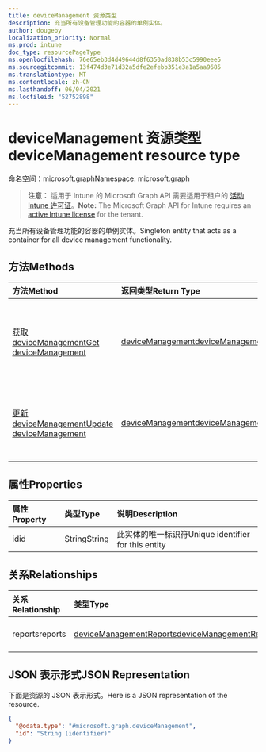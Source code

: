 ```yaml
---
title: deviceManagement 资源类型
description: 充当所有设备管理功能的容器的单例实体。
author: dougeby
localization_priority: Normal
ms.prod: intune
doc_type: resourcePageType
ms.openlocfilehash: 76e65eb3d4d49644d8f6350ad838b53c5990eee5
ms.sourcegitcommit: 13f474d3e71d32a5dfe2efebb351e3a1a5aa9685
ms.translationtype: MT
ms.contentlocale: zh-CN
ms.lasthandoff: 06/04/2021
ms.locfileid: "52752898"
---
```

# <a name="devicemanagement-resource-type"></a><span data-ttu-id="0926c-103">deviceManagement 资源类型</span><span class="sxs-lookup"><span data-stu-id="0926c-103">deviceManagement resource type</span></span>

<span data-ttu-id="0926c-104">命名空间：microsoft.graph</span><span class="sxs-lookup"><span data-stu-id="0926c-104">Namespace: microsoft.graph</span></span>

> <span data-ttu-id="0926c-105">**注意：** 适用于 Intune 的 Microsoft Graph API 需要适用于租户的 [活动 Intune 许可证](https://go.microsoft.com/fwlink/?linkid=839381)。</span><span class="sxs-lookup"><span data-stu-id="0926c-105">**Note:** The Microsoft Graph API for Intune requires an [active Intune license](https://go.microsoft.com/fwlink/?linkid=839381) for the tenant.</span></span>

<span data-ttu-id="0926c-106">充当所有设备管理功能的容器的单例实体。</span><span class="sxs-lookup"><span data-stu-id="0926c-106">Singleton entity that acts as a container for all device management functionality.</span></span>

## <a name="methods"></a><span data-ttu-id="0926c-107">方法</span><span class="sxs-lookup"><span data-stu-id="0926c-107">Methods</span></span>
|<span data-ttu-id="0926c-108">方法</span><span class="sxs-lookup"><span data-stu-id="0926c-108">Method</span></span>|<span data-ttu-id="0926c-109">返回类型</span><span class="sxs-lookup"><span data-stu-id="0926c-109">Return Type</span></span>|<span data-ttu-id="0926c-110">说明</span><span class="sxs-lookup"><span data-stu-id="0926c-110">Description</span></span>|
|:---|:---|:---|
|[<span data-ttu-id="0926c-111">获取 deviceManagement</span><span class="sxs-lookup"><span data-stu-id="0926c-111">Get deviceManagement</span></span>](../api/intune-reporting-devicemanagement-get.md)|[<span data-ttu-id="0926c-112">deviceManagement</span><span class="sxs-lookup"><span data-stu-id="0926c-112">deviceManagement</span></span>](../resources/intune-reporting-devicemanagement.md)|<span data-ttu-id="0926c-113">读取 [deviceManagement](../resources/intune-reporting-devicemanagement.md) 对象的属性和关系。</span><span class="sxs-lookup"><span data-stu-id="0926c-113">Read properties and relationships of the [deviceManagement](../resources/intune-reporting-devicemanagement.md) object.</span></span>|
|[<span data-ttu-id="0926c-114">更新 deviceManagement</span><span class="sxs-lookup"><span data-stu-id="0926c-114">Update deviceManagement</span></span>](../api/intune-reporting-devicemanagement-update.md)|[<span data-ttu-id="0926c-115">deviceManagement</span><span class="sxs-lookup"><span data-stu-id="0926c-115">deviceManagement</span></span>](../resources/intune-reporting-devicemanagement.md)|<span data-ttu-id="0926c-116">更新 [deviceManagement](../resources/intune-reporting-devicemanagement.md) 对象的属性。</span><span class="sxs-lookup"><span data-stu-id="0926c-116">Update the properties of a [deviceManagement](../resources/intune-reporting-devicemanagement.md) object.</span></span>|

## <a name="properties"></a><span data-ttu-id="0926c-117">属性</span><span class="sxs-lookup"><span data-stu-id="0926c-117">Properties</span></span>
|<span data-ttu-id="0926c-118">属性</span><span class="sxs-lookup"><span data-stu-id="0926c-118">Property</span></span>|<span data-ttu-id="0926c-119">类型</span><span class="sxs-lookup"><span data-stu-id="0926c-119">Type</span></span>|<span data-ttu-id="0926c-120">说明</span><span class="sxs-lookup"><span data-stu-id="0926c-120">Description</span></span>|
|:---|:---|:---|
|<span data-ttu-id="0926c-121">id</span><span class="sxs-lookup"><span data-stu-id="0926c-121">id</span></span>|<span data-ttu-id="0926c-122">String</span><span class="sxs-lookup"><span data-stu-id="0926c-122">String</span></span>|<span data-ttu-id="0926c-123">此实体的唯一标识符</span><span class="sxs-lookup"><span data-stu-id="0926c-123">Unique identifier for this entity</span></span>|

## <a name="relationships"></a><span data-ttu-id="0926c-124">关系</span><span class="sxs-lookup"><span data-stu-id="0926c-124">Relationships</span></span>
|<span data-ttu-id="0926c-125">关系</span><span class="sxs-lookup"><span data-stu-id="0926c-125">Relationship</span></span>|<span data-ttu-id="0926c-126">类型</span><span class="sxs-lookup"><span data-stu-id="0926c-126">Type</span></span>|<span data-ttu-id="0926c-127">说明</span><span class="sxs-lookup"><span data-stu-id="0926c-127">Description</span></span>|
|:---|:---|:---|
|<span data-ttu-id="0926c-128">reports</span><span class="sxs-lookup"><span data-stu-id="0926c-128">reports</span></span>|[<span data-ttu-id="0926c-129">deviceManagementReports</span><span class="sxs-lookup"><span data-stu-id="0926c-129">deviceManagementReports</span></span>](../resources/intune-reporting-devicemanagementreports.md)|<span data-ttu-id="0926c-130">报告单一ton</span><span class="sxs-lookup"><span data-stu-id="0926c-130">Reports singleton</span></span>|

## <a name="json-representation"></a><span data-ttu-id="0926c-131">JSON 表示形式</span><span class="sxs-lookup"><span data-stu-id="0926c-131">JSON Representation</span></span>
<span data-ttu-id="0926c-132">下面是资源的 JSON 表示形式。</span><span class="sxs-lookup"><span data-stu-id="0926c-132">Here is a JSON representation of the resource.</span></span>
<!-- {
  "blockType": "resource",
  "keyProperty": "id",
  "@odata.type": "microsoft.graph.deviceManagement"
}
-->
``` json
{
  "@odata.type": "#microsoft.graph.deviceManagement",
  "id": "String (identifier)"
}
```




